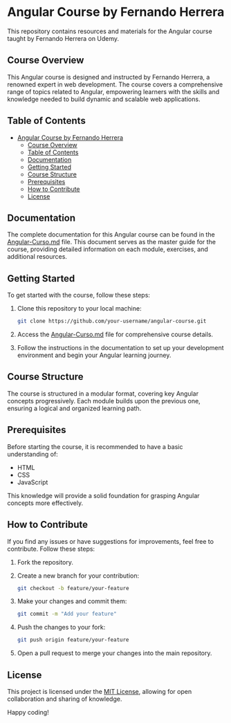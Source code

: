 # Angular Course by Fernando Herrera

This repository contains resources and materials for the Angular course taught by Fernando Herrera on Udemy.

## Course Overview

This Angular course is designed and instructed by Fernando Herrera, a renowned expert in web development. The course covers a comprehensive range of topics related to Angular, empowering learners with the skills and knowledge needed to build dynamic and scalable web applications.

## Table of Contents

- [Angular Course by Fernando Herrera](#angular-course-by-fernando-herrera)
  - [Course Overview](#course-overview)
  - [Table of Contents](#table-of-contents)
  - [Documentation](#documentation)
  - [Getting Started](#getting-started)
  - [Course Structure](#course-structure)
  - [Prerequisites](#prerequisites)
  - [How to Contribute](#how-to-contribute)
  - [License](#license)

## Documentation

The complete documentation for this Angular course can be found in the [Angular-Curso.md](./master/00-Curse-Book/Angular-Curso.md) file. This document serves as the master guide for the course, providing detailed information on each module, exercises, and additional resources.

## Getting Started

To get started with the course, follow these steps:

1. Clone this repository to your local machine:

    ```bash
    git clone https://github.com/your-username/angular-course.git
    ```

2. Access the [Angular-Curso.md](./master/00-Curse-Book/Angular-Curso.md) file for comprehensive course details.

3. Follow the instructions in the documentation to set up your development environment and begin your Angular learning journey.

## Course Structure

The course is structured in a modular format, covering key Angular concepts progressively. Each module builds upon the previous one, ensuring a logical and organized learning path.

## Prerequisites

Before starting the course, it is recommended to have a basic understanding of:

- HTML
- CSS
- JavaScript

This knowledge will provide a solid foundation for grasping Angular concepts more effectively.

## How to Contribute

If you find any issues or have suggestions for improvements, feel free to contribute. Follow these steps:

1. Fork the repository.
2. Create a new branch for your contribution:

    ```bash
    git checkout -b feature/your-feature
    ```

3. Make your changes and commit them:

    ```bash
    git commit -m "Add your feature"
    ```

4. Push the changes to your fork:

    ```bash
    git push origin feature/your-feature
    ```

5. Open a pull request to merge your changes into the main repository.

## License

This project is licensed under the [MIT License](./LICENSE), allowing for open collaboration and sharing of knowledge.

Happy coding!
